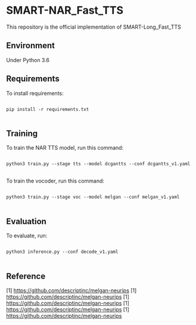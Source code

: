 # SMART-NAR_Fast_TTS
This repository is the official implementation of SMART-Long_Fast_TTS

## Environment
Under Python 3.6

## Requirements
To install requirements:
<pre>
<code>
pip install -r requirements.txt
</code>
</pre>

## Training
To train the NAR TTS model, run this command:
<pre>
<code>
python3 train.py --stage tts --model dcgantts --conf dcgantts_v1.yaml
</code>
</pre>

To train the vocoder, run this command:      
<pre>
<code>
python3 train.py --stage voc --model melgan --conf melgan_v1.yaml
</code>
</pre>

## Evaluation
To evaluate, run:
<pre>
<code>
python3 inference.py --conf decode_v1.yaml
</code>
</pre>

## Reference
[1] https://github.com/descriptinc/melgan-neurips
[1] https://github.com/descriptinc/melgan-neurips
[1] https://github.com/descriptinc/melgan-neurips
[1] https://github.com/descriptinc/melgan-neurips
[1] https://github.com/descriptinc/melgan-neurips